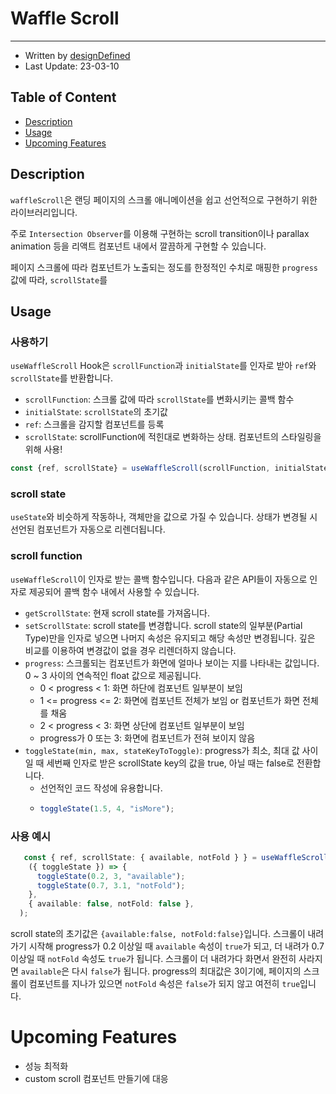 # Waffle Scroll

---
- Written by [designDefined](https://github.com/designDefined)
- Last Update: 23-03-10 


## Table of Content
- [Description](#Description)
- [Usage](#Usage)
- [Upcoming Features](#Upcoming-Features)


## Description
`waffleScroll`은 랜딩 페이지의 스크롤 애니메이션을 쉽고 선언적으로 구현하기 위한 라이브러리입니다.

주로 `Intersection Observer`를 이용해 구현하는 scroll transition이나 parallax animation 등을 리액트 컴포넌트 내에서 깔끔하게 구현할 수 있습니다.

페이지 스크롤에 따라 컴포넌트가 노출되는 정도를 한정적인 수치로 매핑한 `progress` 값에 따라, `scrollState`를 

## Usage
### 사용하기
`useWaffleScroll` Hook은 `scrollFunction`과 `initialState`를 인자로 받아 `ref`와 `scrollState`를 반환합니다.
- `scrollFunction`: 스크롤 값에 따라 `scrollState`를 변화시키는 콜백 함수
- `initialState`: `scrollState`의 초기값
- `ref`: 스크롤을 감지할 컴포넌트를 등록
- `scrollState`: scrollFunction에 적힌대로 변화하는 상태. 컴포넌트의 스타일링을 위해 사용!

```typescript jsx
const {ref, scrollState} = useWaffleScroll(scrollFunction, initialState);
```

### scroll state
`useState`와 비슷하게 작동하나, 객체만을 값으로 가질 수 있습니다. 상태가 변경될 시 선언된 컴포넌트가 자동으로 리렌더됩니다. 

### scroll function
`useWaffleScroll`이 인자로 받는 콜백 함수입니다.
다음과 같은 API들이 자동으로 인자로 제공되어 콜백 함수 내에서 사용할 수 있습니다.
- `getScrollState`: 현재 scroll state를 가져옵니다.
- `setScrollState`: scroll state를 변경합니다. scroll state의 일부분(Partial Type)만을 인자로 넣으면 나머지 속성은 유지되고 해당 속성만 변경됩니다. 깊은 비교를 이용하여 변경값이 없을 경우 리렌더하지 않습니다.
- `progress`: 스크롤되는 컴포넌트가 화면에 얼마나 보이는 지를 나타내는 값입니다. 0 ~ 3 사이의 연속적인 float 값으로 제공됩니다. 
  - 0 < progress < 1: 화면 하단에 컴포넌트 일부분이 보임
  - 1 <= progress <= 2: 화면에 컴포넌트 전체가 보임 or 컴포넌트가 화면 전체를 채움
  - 2 < progress < 3: 화면 상단에 컴포넌트 일부분이 보임
  - progress가 0 또는 3: 화면에 컴포넌트가 전혀 보이지 않음 
- `toggleState(min, max, stateKeyToToggle)`: progress가 최소, 최대 값 사이일 때 세번째 인자로 받은 scrollState key의 값을 true, 아닐 때는 false로 전환합니다.
  - 선언적인 코드 작성에 유용합니다.
  - ```typescript jsx
    toggleState(1.5, 4, "isMore");
    ``` 

### 사용 예시
```typescript jsx
   const { ref, scrollState: { available, notFold } } = useWaffleScroll(
    ({ toggleState }) => {
      toggleState(0.2, 3, "available");
      toggleState(0.7, 3.1, "notFold");
    },
    { available: false, notFold: false },
  );
```
scroll state의 초기값은 `{available:false, notFold:false}`입니다.
스크롤이 내려가기 시작해 progress가 0.2 이상일 때 `available` 속성이 `true`가 되고, 더 내려가 0.7 이상일 때 `notFold` 속성도 `true`가 됩니다.
스크롤이 더 내려가다 화면서 완전히 사라지면 `available`은 다시 `false`가 됩니다. progress의 최대값은 3이기에, 페이지의 스크롤이 컴포넌트를 지나가 있으면 `notFold` 속성은 `false`가 되지 않고 여전히 `true`입니다.

# Upcoming Features
- 성능 최적화
- custom scroll 컴포넌트 만들기에 대응